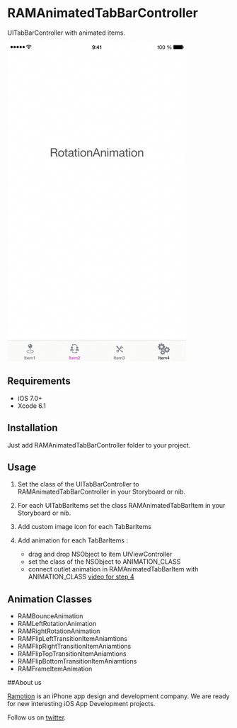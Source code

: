 # RAMAnimatedTabBarController

UITabBarController with animated items.

![Animation](Screenshots/RAMAnimatedTabBarDemo.gif)

## Requirements

- iOS 7.0+
- Xcode 6.1

## Installation

Just add RAMAnimatedTabBarController folder to your project.

## Usage

1. Set the class of the UITabBarController to RAMAnimatedTabBarController in your Storyboard or nib.

2. For each UITabBarItems set the class  RAMAnimatedTabBarItem in your Storyboard or nib.

3. Add custom image icon for each TabBarItems

4. Add animation for each TabBarItems : 
   * drag and drop NSObject to item UIViewController 
   * set the class of the NSObject to ANIMATION_CLASS
   * connect outlet animation in RAMAnimatedTabBarItem with ANIMATION_CLASS
   [video for step 4](http://vimeo.com/112390386)
   			
   			
## Animation Classes

* RAMBounceAnimation
* RAMLeftRotationAnimation
* RAMRightRotationAnimation
* RAMFlipLeftTransitionItemAniamtions
* RAMFlipRightTransitionItemAniamtions
* RAMFlipTopTransitionItemAniamtions
* RAMFlipBottomTransitionItemAniamtions
* RAMFrameItemAnimation


##About us

[Ramotion](http://Ramotion.com) is an iPhone app design and development company. We are ready for new interesting iOS App Development projects.

Follow us on [twitter](http://twitter.com/ramotion).
